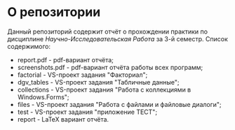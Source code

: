 # О репозитории
Данный репозиторий содержит отчёт о прохождении практики по дисциплине *Научно-Исследовательская Работа* за 3-й семестр.
Список содержимого:
- report.pdf - pdf-вариант отчёта;
- screenshots.pdf - pdf-вариант отчёта работы всех программ;
- factorial - VS-проект задания "Факториал";
- dgv_tables - VS-проект задания "Табличные данные";
- collections - VS-проект задания "Работа с коллекциями в Windows.Forms";
- files - VS-проект задания "Работа с файлами и файловые диалоги";
- test - VS-проект задания "приложение ТЕСТ";
- report - LaTeX вариант отчёта.
